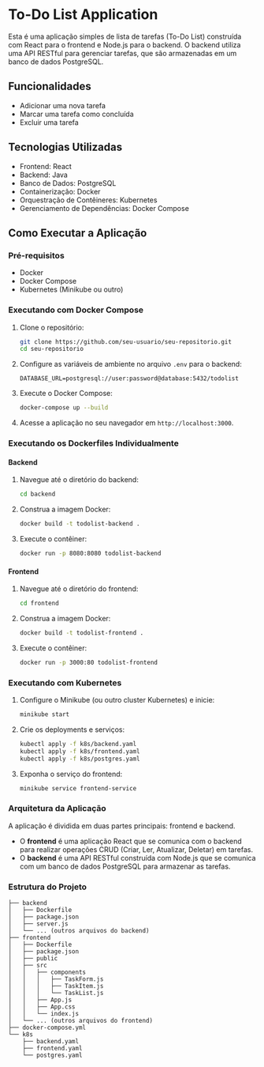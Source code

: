 # To-Do List Application

Esta é uma aplicação simples de lista de tarefas (To-Do List) construída com React para o frontend e Node.js para o backend. O backend utiliza uma API RESTful para gerenciar tarefas, que são armazenadas em um banco de dados PostgreSQL.

## Funcionalidades

- Adicionar uma nova tarefa
- Marcar uma tarefa como concluída
- Excluir uma tarefa

## Tecnologias Utilizadas

- Frontend: React
- Backend: Java
- Banco de Dados: PostgreSQL
- Containerização: Docker
- Orquestração de Contêineres: Kubernetes
- Gerenciamento de Dependências: Docker Compose

## Como Executar a Aplicação

### Pré-requisitos

- Docker
- Docker Compose
- Kubernetes (Minikube ou outro)

### Executando com Docker Compose

1. Clone o repositório:
    ```sh
    git clone https://github.com/seu-usuario/seu-repositorio.git
    cd seu-repositorio
    ```

2. Configure as variáveis de ambiente no arquivo `.env` para o backend:
    ```env
    DATABASE_URL=postgresql://user:password@database:5432/todolist
    ```

3. Execute o Docker Compose:
    ```sh
    docker-compose up --build
    ```

4. Acesse a aplicação no seu navegador em `http://localhost:3000`.

### Executando os Dockerfiles Individualmente

#### Backend

1. Navegue até o diretório do backend:
    ```sh
    cd backend
    ```

2. Construa a imagem Docker:
    ```sh
    docker build -t todolist-backend .
    ```

3. Execute o contêiner:
    ```sh
    docker run -p 8080:8080 todolist-backend
    ```

#### Frontend

1. Navegue até o diretório do frontend:
    ```sh
    cd frontend
    ```

2. Construa a imagem Docker:
    ```sh
    docker build -t todolist-frontend .
    ```

3. Execute o contêiner:
    ```sh
    docker run -p 3000:80 todolist-frontend
    ```

### Executando com Kubernetes

1. Configure o Minikube (ou outro cluster Kubernetes) e inicie:
    ```sh
    minikube start
    ```

2. Crie os deployments e serviços:
    ```sh
    kubectl apply -f k8s/backend.yaml
    kubectl apply -f k8s/frontend.yaml
    kubectl apply -f k8s/postgres.yaml
    ```

3. Exponha o serviço do frontend:
    ```sh
    minikube service frontend-service
    ```

### Arquitetura da Aplicação

A aplicação é dividida em duas partes principais: frontend e backend. 

- O **frontend** é uma aplicação React que se comunica com o backend para realizar operações CRUD (Criar, Ler, Atualizar, Deletar) em tarefas.
- O **backend** é uma API RESTful construída com Node.js que se comunica com um banco de dados PostgreSQL para armazenar as tarefas.

### Estrutura do Projeto

```plaintext
├── backend
│   ├── Dockerfile
│   ├── package.json
│   ├── server.js
│   └── ... (outros arquivos do backend)
├── frontend
│   ├── Dockerfile
│   ├── package.json
│   ├── public
│   ├── src
│   │   ├── components
│   │   │   ├── TaskForm.js
│   │   │   ├── TaskItem.js
│   │   │   └── TaskList.js
│   │   ├── App.js
│   │   ├── App.css
│   │   └── index.js
│   └── ... (outros arquivos do frontend)
├── docker-compose.yml
└── k8s
    ├── backend.yaml
    ├── frontend.yaml
    └── postgres.yaml
